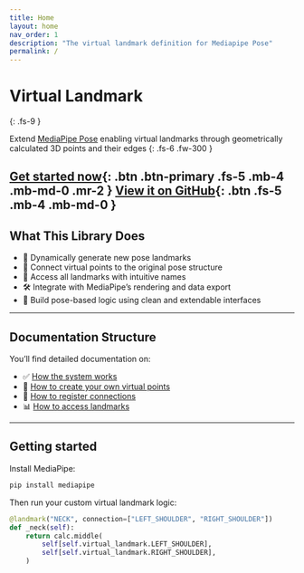 ```yaml
---
title: Home
layout: home
nav_order: 1
description: "The virtual landmark definition for Mediapipe Pose"
permalink: /
---
```

# Virtual Landmark
{: .fs-9 }

Extend [MediaPipe Pose](https://google.github.io/mediapipe/solutions/pose.html) enabling virtual landmarks through geometrically calculated 3D points and their edges
{: .fs-6 .fw-300 }

[Get started now](#getting-started){: .btn .btn-primary .fs-5 .mb-4 .mb-md-0 .mr-2 }
[View it on GitHub](https://github.com/cvpose/virtual_landmark_python){: .btn .fs-5 .mb-4 .mb-md-0 }
---

## What This Library Does

- 🧩 Dynamically generate new pose landmarks
- 🔗 Connect virtual points to the original pose structure
- 🧠 Access all landmarks with intuitive names
- 🛠 Integrate with MediaPipe’s rendering and data export
- 🧪 Build pose-based logic using clean and extendable interfaces

---

## Documentation Structure

You’ll find detailed documentation on:

- ✅ [How the system works](./landmark_architecture.md)
- 📐 [How to create your own virtual points](create_virtual_landmarks.md)
- 🔄 [How to register connections](how_to_register_connections.md)
- 📊 [How to access landmarks](how_to_access_landmarks.md)

---

## Getting started

Install MediaPipe:

```bash
pip install mediapipe
```
Then run your custom virtual landmark logic:

```python
@landmark("NECK", connection=["LEFT_SHOULDER", "RIGHT_SHOULDER"])
def _neck(self):
    return calc.middle(
        self[self.virtual_landmark.LEFT_SHOULDER],
        self[self.virtual_landmark.RIGHT_SHOULDER],
    )
```
